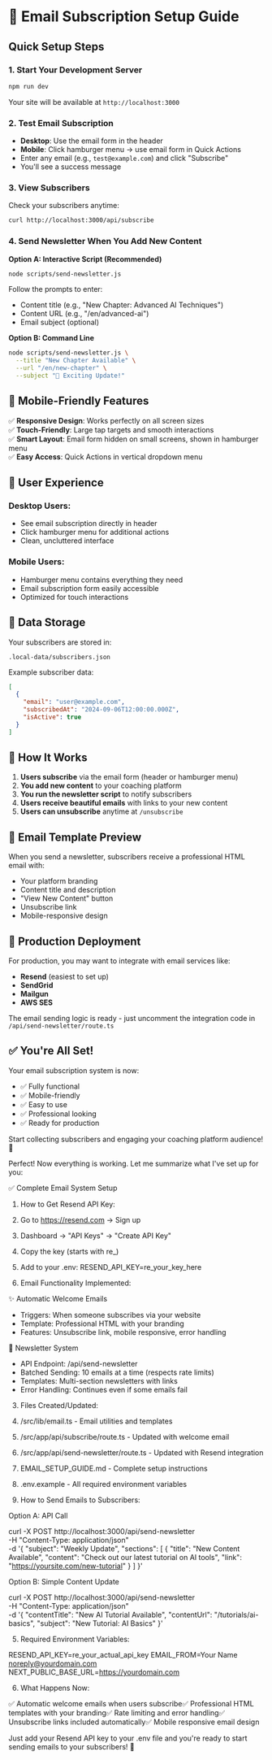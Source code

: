 # 📧 Email Subscription Setup Guide

## Quick Setup Steps

### 1. **Start Your Development Server**
```bash
npm run dev
```
Your site will be available at `http://localhost:3000`

### 2. **Test Email Subscription**
- **Desktop**: Use the email form in the header
- **Mobile**: Click hamburger menu → use email form in Quick Actions
- Enter any email (e.g., `test@example.com`) and click "Subscribe"
- You'll see a success message

### 3. **View Subscribers**
Check your subscribers anytime:
```bash
curl http://localhost:3000/api/subscribe
```

### 4. **Send Newsletter When You Add New Content**

**Option A: Interactive Script (Recommended)**
```bash
node scripts/send-newsletter.js
```
Follow the prompts to enter:
- Content title (e.g., "New Chapter: Advanced AI Techniques")
- Content URL (e.g., "/en/advanced-ai")
- Email subject (optional)

**Option B: Command Line**
```bash
node scripts/send-newsletter.js \
  --title "New Chapter Available" \
  --url "/en/new-chapter" \
  --subject "🚀 Exciting Update!"
```

## 📱 Mobile-Friendly Features

✅ **Responsive Design**: Works perfectly on all screen sizes  
✅ **Touch-Friendly**: Large tap targets and smooth interactions  
✅ **Smart Layout**: Email form hidden on small screens, shown in hamburger menu  
✅ **Easy Access**: Quick Actions in vertical dropdown menu  

## 🎯 User Experience

### Desktop Users:
- See email subscription directly in header
- Click hamburger menu for additional actions
- Clean, uncluttered interface

### Mobile Users:
- Hamburger menu contains everything they need
- Email subscription form easily accessible
- Optimized for touch interactions

## 📂 Data Storage

Your subscribers are stored in:
```
.local-data/subscribers.json
```

Example subscriber data:
```json
[
  {
    "email": "user@example.com",
    "subscribedAt": "2024-09-06T12:00:00.000Z",
    "isActive": true
  }
]
```

## 🔧 How It Works

1. **Users subscribe** via the email form (header or hamburger menu)
2. **You add new content** to your coaching platform
3. **You run the newsletter script** to notify subscribers
4. **Users receive beautiful emails** with links to your new content
5. **Users can unsubscribe** anytime at `/unsubscribe`

## 📧 Email Template Preview

When you send a newsletter, subscribers receive a professional HTML email with:
- Your platform branding
- Content title and description  
- "View New Content" button
- Unsubscribe link
- Mobile-responsive design

## 🚀 Production Deployment

For production, you may want to integrate with email services like:
- **Resend** (easiest to set up)
- **SendGrid**
- **Mailgun** 
- **AWS SES**

The email sending logic is ready - just uncomment the integration code in `/api/send-newsletter/route.ts`

## ✅ You're All Set!

Your email subscription system is now:
- ✅ Fully functional
- ✅ Mobile-friendly
- ✅ Easy to use
- ✅ Professional looking
- ✅ Ready for production

Start collecting subscribers and engaging your coaching platform audience! 🎯


Perfect! Now everything is working. Let me summarize what I've set up for you:

  ✅ Complete Email System Setup

  1. How to Get Resend API Key:

  1. Go to https://resend.com → Sign up
  2. Dashboard → "API Keys" → "Create API Key"
  3. Copy the key (starts with re_)
  4. Add to your .env: RESEND_API_KEY=re_your_key_here

  2. Email Functionality Implemented:

  ✨ Automatic Welcome Emails

  - Triggers: When someone subscribes via your website
  - Template: Professional HTML with your branding
  - Features: Unsubscribe link, mobile responsive, error handling

  📧 Newsletter System

  - API Endpoint: /api/send-newsletter
  - Batched Sending: 10 emails at a time (respects rate limits)
  - Templates: Multi-section newsletters with links
  - Error Handling: Continues even if some emails fail

  3. Files Created/Updated:

  1. /src/lib/email.ts - Email utilities and templates
  2. /src/app/api/subscribe/route.ts - Updated with welcome email
  3. /src/app/api/send-newsletter/route.ts - Updated with Resend integration
  4. EMAIL_SETUP_GUIDE.md - Complete setup instructions
  5. .env.example - All required environment variables

  4. How to Send Emails to Subscribers:

  Option A: API Call

  curl -X POST http://localhost:3000/api/send-newsletter \
    -H "Content-Type: application/json" \
    -d '{
      "subject": "Weekly Update",
      "sections": [
        {
          "title": "New Content Available", 
          "content": "Check out our latest tutorial on AI tools",
          "link": "https://yoursite.com/new-tutorial"
        }
      ]
    }'

  Option B: Simple Content Update

  curl -X POST http://localhost:3000/api/send-newsletter \
    -H "Content-Type: application/json" \
    -d '{
      "contentTitle": "New AI Tutorial Available",
      "contentUrl": "/tutorials/ai-basics",
      "subject": "New Tutorial: AI Basics"
    }'

  5. Required Environment Variables:

  RESEND_API_KEY=re_your_actual_api_key
  EMAIL_FROM=Your Name <noreply@yourdomain.com>
  NEXT_PUBLIC_BASE_URL=https://yourdomain.com

  6. What Happens Now:

  ✅ Automatic welcome emails when users subscribe✅ Professional HTML templates with your
  branding✅ Rate limiting and error handling✅ Unsubscribe links included automatically✅
  Mobile responsive email design

  Just add your Resend API key to your .env file and you're ready to start sending emails to
  your subscribers! 🚀
